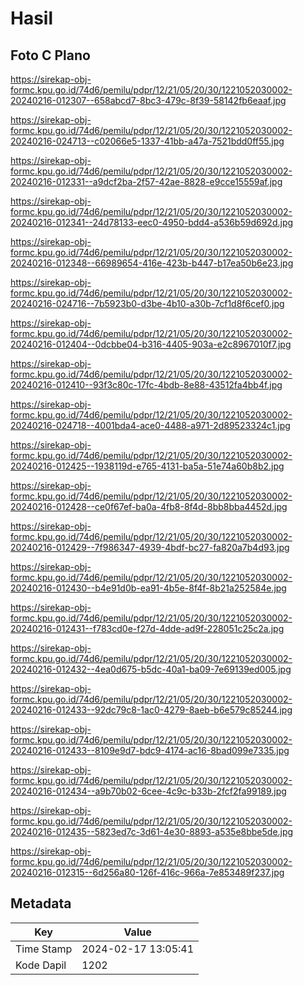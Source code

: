 # Hasil

## Foto C Plano

https://sirekap-obj-formc.kpu.go.id/74d6/pemilu/pdpr/12/21/05/20/30/1221052030002-20240216-012307--658abcd7-8bc3-479c-8f39-58142fb6eaaf.jpg

https://sirekap-obj-formc.kpu.go.id/74d6/pemilu/pdpr/12/21/05/20/30/1221052030002-20240216-024713--c02066e5-1337-41bb-a47a-7521bdd0ff55.jpg

https://sirekap-obj-formc.kpu.go.id/74d6/pemilu/pdpr/12/21/05/20/30/1221052030002-20240216-012331--a9dcf2ba-2f57-42ae-8828-e9cce15559af.jpg

https://sirekap-obj-formc.kpu.go.id/74d6/pemilu/pdpr/12/21/05/20/30/1221052030002-20240216-012341--24d78133-eec0-4950-bdd4-a536b59d692d.jpg

https://sirekap-obj-formc.kpu.go.id/74d6/pemilu/pdpr/12/21/05/20/30/1221052030002-20240216-012348--66989654-416e-423b-b447-b17ea50b6e23.jpg

https://sirekap-obj-formc.kpu.go.id/74d6/pemilu/pdpr/12/21/05/20/30/1221052030002-20240216-024716--7b5923b0-d3be-4b10-a30b-7cf1d8f6cef0.jpg

https://sirekap-obj-formc.kpu.go.id/74d6/pemilu/pdpr/12/21/05/20/30/1221052030002-20240216-012404--0dcbbe04-b316-4405-903a-e2c8967010f7.jpg

https://sirekap-obj-formc.kpu.go.id/74d6/pemilu/pdpr/12/21/05/20/30/1221052030002-20240216-012410--93f3c80c-17fc-4bdb-8e88-43512fa4bb4f.jpg

https://sirekap-obj-formc.kpu.go.id/74d6/pemilu/pdpr/12/21/05/20/30/1221052030002-20240216-024718--4001bda4-ace0-4488-a971-2d89523324c1.jpg

https://sirekap-obj-formc.kpu.go.id/74d6/pemilu/pdpr/12/21/05/20/30/1221052030002-20240216-012425--1938119d-e765-4131-ba5a-51e74a60b8b2.jpg

https://sirekap-obj-formc.kpu.go.id/74d6/pemilu/pdpr/12/21/05/20/30/1221052030002-20240216-012428--ce0f67ef-ba0a-4fb8-8f4d-8bb8bba4452d.jpg

https://sirekap-obj-formc.kpu.go.id/74d6/pemilu/pdpr/12/21/05/20/30/1221052030002-20240216-012429--7f986347-4939-4bdf-bc27-fa820a7b4d93.jpg

https://sirekap-obj-formc.kpu.go.id/74d6/pemilu/pdpr/12/21/05/20/30/1221052030002-20240216-012430--b4e91d0b-ea91-4b5e-8f4f-8b21a252584e.jpg

https://sirekap-obj-formc.kpu.go.id/74d6/pemilu/pdpr/12/21/05/20/30/1221052030002-20240216-012431--f783cd0e-f27d-4dde-ad9f-228051c25c2a.jpg

https://sirekap-obj-formc.kpu.go.id/74d6/pemilu/pdpr/12/21/05/20/30/1221052030002-20240216-012432--4ea0d675-b5dc-40a1-ba09-7e69139ed005.jpg

https://sirekap-obj-formc.kpu.go.id/74d6/pemilu/pdpr/12/21/05/20/30/1221052030002-20240216-012433--92dc79c8-1ac0-4279-8aeb-b6e579c85244.jpg

https://sirekap-obj-formc.kpu.go.id/74d6/pemilu/pdpr/12/21/05/20/30/1221052030002-20240216-012433--8109e9d7-bdc9-4174-ac16-8bad099e7335.jpg

https://sirekap-obj-formc.kpu.go.id/74d6/pemilu/pdpr/12/21/05/20/30/1221052030002-20240216-012434--a9b70b02-6cee-4c9c-b33b-2fcf2fa99189.jpg

https://sirekap-obj-formc.kpu.go.id/74d6/pemilu/pdpr/12/21/05/20/30/1221052030002-20240216-012435--5823ed7c-3d61-4e30-8893-a535e8bbe5de.jpg

https://sirekap-obj-formc.kpu.go.id/74d6/pemilu/pdpr/12/21/05/20/30/1221052030002-20240216-012315--6d256a80-126f-416c-966a-7e853489f237.jpg


## Metadata

| Key        | Value               |
| ---------- | ------------------- |
| Time Stamp | 2024-02-17 13:05:41 |
| Kode Dapil | 1202                |



